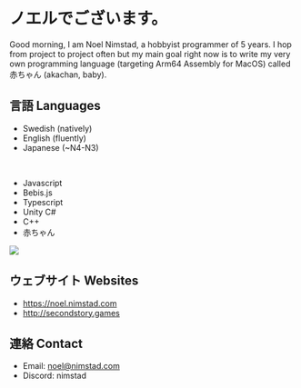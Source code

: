 # ノエルでございます。 
Good morning, I am Noel Nimstad, a hobbyist programmer of 5 years. I hop from project to project often but my main goal right now is to write my very own programming language (targeting Arm64 Assembly for MacOS) called 赤ちゃん (akachan, baby).

## 言語 Languages
- Swedish (natively)
- English (fluently)
- Japanese (~N4-N3)

<br/>

- Javascript
- Bebis.js
- Typescript
- Unity C#
- C++
- 赤ちゃん

<img src="https://github-readme-stats.vercel.app/api/top-langs?username=NoelNimstad&show_icons=true&locale=en&theme=transparent&hide_border=true&hide_title=true&disable_animations=true&layout=compact"/>

## ウェブサイト Websites
- https://noel.nimstad.com
- http://secondstory.games

## 連絡 Contact
- Email: noel@nimstad.com
- Discord: nimstad

